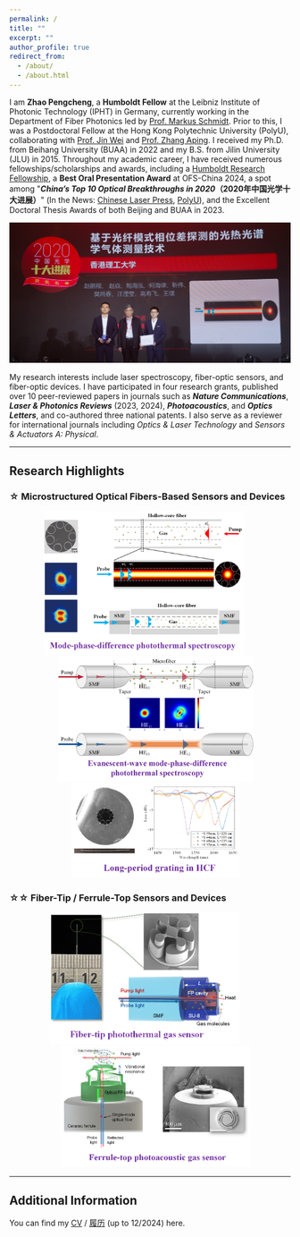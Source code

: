 ```yaml
---
permalink: /
title: ""
excerpt: ""
author_profile: true
redirect_from:
  - /about/
  - /about.html
---
```


I am **Zhao Pengcheng**, a **Humboldt Fellow** at the Leibniz Institute of Photonic Technology (IPHT) in Germany, currently working in the Department of Fiber Photonics led by [Prof. Markus Schmidt](https://www.leibniz-ipht.de/en/departments/fiber-photonics/work-groups/hybrid-fibers/). Prior to this, I was a Postdoctoral Fellow at the Hong Kong Polytechnic University (PolyU), collaborating with [Prof. Jin Wei](https://jinwei-group.github.io/group_website/author/wei-jin/) and [Prof. Zhang Aping](https://www.polyu.edu.hk/researchgrp/azhang/index.htm). I received my Ph.D. from Beihang University (BUAA) in 2022 and my B.S. from Jilin University (JLU) in 2015. Throughout my academic career, I have received numerous fellowships/scholarships and awards, including a [Humboldt Research Fellowship](https://www.humboldt-foundation.de/en/connect/explore-the-humboldt-network/singleview/1240498/dr-pengcheng-zhao), a **Best Oral Presentation Award** at OFS-China 2024, a spot among "**_China’s Top 10 Optical Breakthroughs in 2020_（2020年中国光学十大进展）**" (In the News: [Chinese Laser Press](https://www.opticsjournal.net/columns/zggx?type=view&postid=PT21042600003LiOkR), [PolyU](https://research.polyu.edu.hk/en/prizes/2020%E4%B8%AD%E5%9B%BD%E5%85%89%E5%AD%A6%E5%8D%81%E5%A4%A7%E8%BF%9B%E5%B1%95-chinas-top-10-optical-breakthroughs-in-optics)), and the Excellent Doctoral Thesis Awards of both Beijing and BUAA in 2023.

![avatar](/images/sdjz_zsl.jpg)

My research interests include laser spectroscopy, fiber-optic sensors, and fiber-optic devices. I have participated in four research grants, published over 10 peer-reviewed papers in journals such as **_Nature Communications_**, **_Laser & Photonics Reviews_** (2023, 2024), **_Photoacoustics_**, and **_Optics Letters_**, and co-authored three national patents. I also serve as a reviewer for international journals including _Optics & Laser Technology_ and _Sensors & Actuators A: Physical_.

---

## **Research Highlights**

### ☆ **Microstructured Optical Fibers-Based Sensors and Devices**
<p style="text-align: center;">
  <a href="https://www.nature.com/articles/s41467-020-14707-0" target="_blank">
    <img src="/images/MPDPTS.png" alt="Image 1" title="Mode-phase-difference photothermal spectroscopy for gas detection with an anti-resonant hollow-core optical fiber" width="360" style="margin-right: 20px;">
  </a>
  <a href="https://onlinelibrary.wiley.com/doi/abs/10.1002/lpor.202200972" target="_blank">
    <img src="/images/eMPDPTS.png" alt="Image 2" title="Evanescent wave lab-on-ﬁber for high sensitivity gas spectroscopy with wide dynamic range and long-term stability" width="350" style="margin-left: 20px;">
  </a>
  <a href="https://opg.optica.org/abstract.cfm?uri=ACPC-2020-M4A.118" target="_blank">
    <img src="/images/HCFLPG.png" alt="Image 3" title="LP01-LP11 mode conversion in a negative curvature hollow-core fiber by use of a long-period grating" width="300" style="margin-left: 20px;">
  </a>
</p>

### ☆☆ **Fiber-Tip / Ferrule-Top Sensors and Devices**
<p style="text-align: center;">
  <a href="https://onlinelibrary.wiley.com/doi/full/10.1002/lpor.202301285" target="_blank">
    <img src="/images/fibertipPTS1.png" alt="Image 4" title="Ultraminiature Optical Fiber-Tip 3D-Microprinted Photothermal Interferometric Gas Sensors" width="340" style="margin-right: 20px;">
  </a>
  <a href="https://www.sciencedirect.com/science/article/pii/S2213597924000740" target="_blank">
    <img src="/images/fibertopPAS1.png" alt="Image 5" title="Miniature optical fiber photoacoustic spectroscopy gas sensor based on a 3D micro-printed planar-spiral spring optomechanical resonator" width="340" style="margin-left: 20px;">
  </a>
</p>

---

## **Additional Information**

You can find my [CV](../files/Zhao_Pengcheng_CV_English.pdf) / [履历](../files/赵鹏程_中文简历.pdf)  (up to 12/2024) here.
